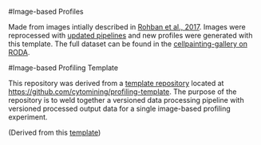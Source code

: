 #Image-based Profiles

Made from images intially described in [Rohban et al., 2017](https://www.biorxiv.org/content/10.1101/092403v1).
Images were reprocessed with [updated pipelines](https://github.com/broadinstitute/imaging-platform-pipelines/tree/master/JUMP_production) and new profiles were generated with this template.
The full dataset can be found in the [cellpainting-gallery on RODA](https://registry.opendata.aws/cellpainting-gallery).

#Image-based Profiling Template

This repository was derived from a [template repository](https://github.blog/2019-06-06-generate-new-repositories-with-repository-templates/) located at https://github.com/cytomining/profiling-template.
The purpose of the repository is to weld together a versioned data processing pipeline with versioned processed output data for a single image-based profiling experiment.

(Derived from this [template](https://github.com/broadinstitute/pooled-cell-painting-profiling-template))

